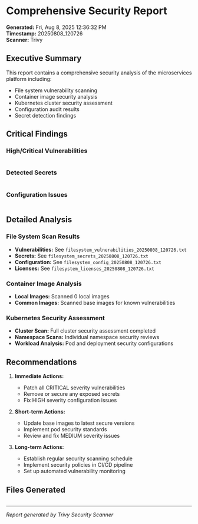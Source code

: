 # Comprehensive Security Report

**Generated:** Fri, Aug  8, 2025 12:36:32 PM  
**Timestamp:** 20250808_120726  
**Scanner:** Trivy  

## Executive Summary

This report contains a comprehensive security analysis of the microservices platform including:
- File system vulnerability scanning
- Container image security analysis
- Kubernetes cluster security assessment
- Configuration audit results
- Secret detection findings

## Critical Findings

### High/Critical Vulnerabilities
```

```

### Detected Secrets
```

```

### Configuration Issues
```

```

## Detailed Analysis

### File System Scan Results
- **Vulnerabilities:** See `filesystem_vulnerabilities_20250808_120726.txt`
- **Secrets:** See `filesystem_secrets_20250808_120726.txt`
- **Configuration:** See `filesystem_config_20250808_120726.txt`
- **Licenses:** See `filesystem_licenses_20250808_120726.txt`

### Container Image Analysis
- **Local Images:** Scanned 0 local images
- **Common Images:** Scanned base images for known vulnerabilities

### Kubernetes Security Assessment
- **Cluster Scan:** Full cluster security assessment completed
- **Namespace Scans:** Individual namespace security reviews
- **Workload Analysis:** Pod and deployment security configurations

## Recommendations

1. **Immediate Actions:**
   - Patch all CRITICAL severity vulnerabilities
   - Remove or secure any exposed secrets
   - Fix HIGH severity configuration issues

2. **Short-term Actions:**
   - Update base images to latest secure versions
   - Implement pod security standards
   - Review and fix MEDIUM severity issues

3. **Long-term Actions:**
   - Establish regular security scanning schedule
   - Implement security policies in CI/CD pipeline
   - Set up automated vulnerability monitoring

## Files Generated

```

```

---
*Report generated by Trivy Security Scanner*
